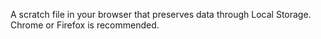 A scratch file in your browser that preserves data through Local Storage. Chrome or
Firefox is recommended.
